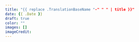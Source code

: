 ```yaml
---
title: "{{ replace .TranslationBaseName "-" " " | title }}"
date: {{ .Date }}
draft: true
color: ""
images: []
imageCredit: 
---
```

